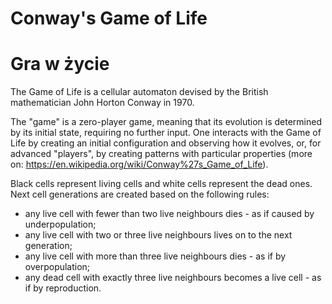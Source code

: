 # Conway's Game of Life
# Gra w życie

The Game of Life is a cellular automaton devised by the British mathematician John Horton Conway in 1970.

The "game" is a zero-player game, meaning that its evolution is determined by its initial state, requiring no further input. One interacts with the Game of Life by creating an initial configuration and observing how it evolves, or, for advanced "players", by creating patterns with particular properties (more on: https://en.wikipedia.org/wiki/Conway%27s_Game_of_Life).

Black cells represent living cells and white cells represent the dead ones.
Next cell generations are created based on the following rules:

- any live cell with fewer than two live neighbours dies - as if caused by underpopulation;
- any live cell with two or three live neighbours lives on to the next generation;
- any live cell with more than three live neighbours dies - as if by overpopulation;
- any dead cell with exactly three live neighbours becomes a live cell - as if by reproduction.
